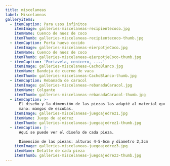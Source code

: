 ```yaml
---
title: miscelaneas
label: Miscelaneas
galleryitems:
  - itemCaption: Para usos infinitos
    itemImage: galleries-miscelaneas-recipientecoco.jpg
    itemName: Cuenco de nuez de coco
    itemThumb: galleries-miscelaneas-recipientecoco-thumb.jpg
  - itemCaption: Porta huevo cocido
    itemImage: galleries-miscelaneas-eierpotjeCoco.jpg
    itemName: Cuenco de nuez de coco
    itemThumb: galleries-miscelaneas-eierpotjeCoco-thumb.jpg
  - itemCaption: 'Portavela, cenicero, ....'
    itemImage: galleries-miscelaneas-CachoBlanco.jpg
    itemName: Bandeja de cuerno de vaca
    itemThumb: galleries-miscelaneas-CachoBlanco-thumb.jpg
  - itemCaption: Rebanada de caracol
    itemImage: galleries-miscelaneas-rebanadaCaracol.jpg
    itemName: Colgante
    itemThumb: galleries-miscelaneas-rebanadaCaracol-thumb.jpg
  - itemCaption: >-
      El diseño y la dimensión de las piezas las adapté al material que tuve a
      mano: mangos de escobas.
    itemImage: galleries-miscelaneas-juegoajedrez1.jpg
    itemName: Juego de ajedrez
    itemThumb: galleries-miscelaneas-juegoajedrez1-thumb.jpg
  - itemCaption: |-
      Aquí se puede ver el diseño de cada pieza.

      Dimensión de las piezas: alturas 4-5-6cm y diametro 2,3cm
    itemImage: galleries-miscelaneas-juegoajedrez3.jpg
    itemName: Detalle de cada pieza
    itemThumb: galleries-miscelaneas-juegoajedrez3-thumb.jpg
---
```


